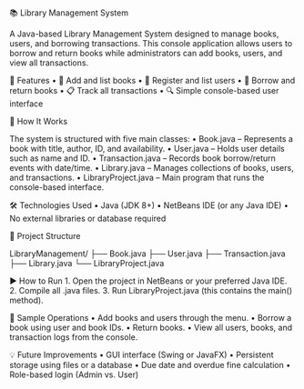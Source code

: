 📚 Library Management System

A Java-based Library Management System designed to manage books, users, and borrowing transactions. This console application allows users to borrow and return books while administrators can add books, users, and view all transactions.

🚀 Features
	•	📖 Add and list books
	•	👤 Register and list users
	•	🔄 Borrow and return books
	•	📋 Track all transactions
	•	🔍 Simple console-based user interface

🧠 How It Works

The system is structured with five main classes:
	•	Book.java – Represents a book with title, author, ID, and availability.
	•	User.java – Holds user details such as name and ID.
	•	Transaction.java – Records book borrow/return events with date/time.
	•	Library.java – Manages collections of books, users, and transactions.
	•	LibraryProject.java – Main program that runs the console-based interface.

🛠 Technologies Used
	•	Java (JDK 8+)
	•	NetBeans IDE (or any Java IDE)
	•	No external libraries or database required

📂 Project Structure

LibraryManagement/
├── Book.java
├── User.java
├── Transaction.java
├── Library.java
└── LibraryProject.java

▶️ How to Run
	1.	Open the project in NetBeans or your preferred Java IDE.
	2.	Compile all .java files.
	3.	Run LibraryProject.java (this contains the main() method).

🧪 Sample Operations
	•	Add books and users through the menu.
	•	Borrow a book using user and book IDs.
	•	Return books.
	•	View all users, books, and transaction logs from the console.

💡 Future Improvements
	•	GUI interface (Swing or JavaFX)
	•	Persistent storage using files or a database
	•	Due date and overdue fine calculation
	•	Role-based login (Admin vs. User)



